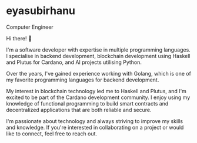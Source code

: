 # eyasubirhanu
Computer Engineer

Hi there! 👋

I'm a software developer with expertise in multiple programming languages. I specialise in backend development, blockchain development using Haskell and Plutus for Cardano, and AI projects utilising Python.

Over the years, I've gained experience working with Golang, which is one of my favorite programming languages for backend development. 

My interest in blockchain technology led me to Haskell and Plutus, and I'm excited to be part of the Cardano development community. I enjoy using my knowledge of functional programming to build smart contracts and decentralized applications that are both reliable and secure.

I'm passionate about technology and always striving to improve my skills and knowledge. If you're interested in collaborating on a project or would like to connect, feel free to reach out.

